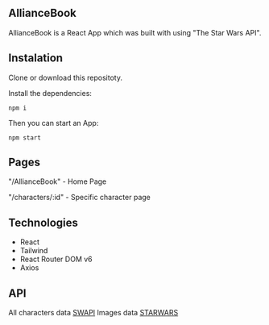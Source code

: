 ## AllianceBook

AllianceBook is a React App which was built with using "The Star Wars API".

## Instalation

Clone or download this repositoty.

Install the dependencies:

``` npm i ```

Then you can start an App:

``` npm start ```

## Pages

"/AllianceBook" - Home Page

"/characters/:id" - Specific character page

## Technologies 

- React
- Tailwind
- React Router DOM v6
- Axios

## API

All characters data [SWAPI](https://swapi.py4e.com/)
Images data [STARWARS](https://starwars-visualguide.com/#/characters?page=1)
